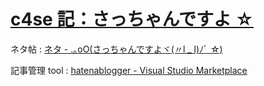 # [c4se 記：さっちゃんですよ ☆](https://c4se.hatenablog.com/)

ネタ帖 : [ネタ - .｡oO(さっちゃんですよヾ(〃l \_ l)ﾉﾞ ☆)](https://scrapbox.io/ne-sachirou/%E3%83%8D%E3%82%BF)

記事管理 tool : [hatenablogger - Visual Studio Marketplace](https://marketplace.visualstudio.com/items?itemName=uraway.hatenablogger)
